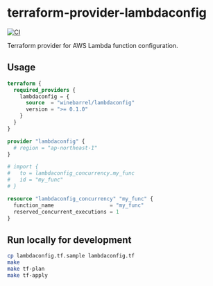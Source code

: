 # terraform-provider-lambdaconfig

[![CI](https://github.com/winebarrel/terraform-provider-lambdaconfig/actions/workflows/ci.yml/badge.svg)](https://github.com/winebarrel/terraform-provider-lambdaconfig/actions/workflows/ci.yml)

Terraform provider for AWS Lambda function configuration.

## Usage

```tf
terraform {
  required_providers {
    lambdaconfig = {
      source  = "winebarrel/lambdaconfig"
      version = ">= 0.1.0"
    }
  }
}

provider "lambdaconfig" {
  # region = "ap-northeast-1"
}

# import {
#   to = lambdaconfig_concurrency.my_func
#   id = "my_func"
# }

resource "lambdaconfig_concurrency" "my_func" {
  function_name                  = "my_func"
  reserved_concurrent_executions = 1
}
```

## Run locally for development

```sh
cp lambdaconfig.tf.sample lambdaconfig.tf
make
make tf-plan
make tf-apply
```
